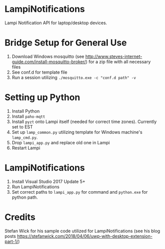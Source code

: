 # LampiNotifications
Lampi Notification API for laptop/desktop devices.

# Bridge Setup for General Use
1. Download Windows mosquitto (see http://www.steves-internet-guide.com/install-mosquitto-broker/) for a zip file with all necessary files
2. See conf.d for template file
3. Run a session utilizing `./mosquitto.exe -c "conf.d path" -v`

# Setting up Python
1. Install Python
2. Install `paho-mqtt`
3. Install `pyzt` onto Lampi itself (needed for correct time zones). Currently set to EST
4. Set up `lamp_common.py` utilizing template for Windows machine's `lamp_cmd.py`.
5. Drop `lampi_app.py` and replace old one in Lampi
6. Restart Lampi

# LampiNotifications
1. Install Visual Studio 2017 Update 5+
2. Run LampiNotifications
3. Set correct paths to `lampi_app.py` for command and `python.exe` for python path.

# Credits
Stefan Wick for his sample code utilized for LampiNotifications (see his blog posts https://stefanwick.com/2018/04/06/uwp-with-desktop-extension-part-1/)